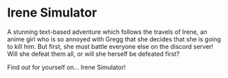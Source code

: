 # Irene Simulator
 A stunning text-based adventure which follows the travels of Irene, an anime girl who is so annoyed with Gregg that she decides that she is going to kill him. But first, she must battle everyone else on the discord server!
 Will she defeat them all, or will she herself be defeated first?

 Find out for yourself on... Irene Simulator!
